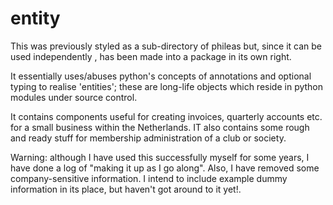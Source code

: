 # entity
This was previously styled as a sub-directory of phileas but, since it can be used independently , has been made into a
package in its own right.

It essentially uses/abuses python's concepts of annotations and optional typing to realise 'entities'; these are long-life objects which reside in python modules under source control.

 
It contains components useful for creating invoices, quarterly accounts etc. for a small business within the Netherlands.
IT also contains some rough and ready stuff for membership administration of a club or society.

Warning: although I have used this successfully myself for some years, I have done a log of "making it up as I go along".
Also, I have removed some company-sensitive information. I intend to include example dummy information in its place, but
haven't got around to it yet!. 
